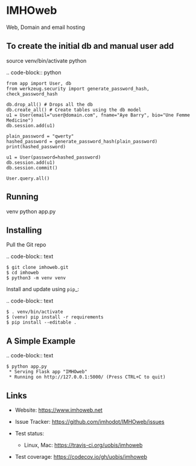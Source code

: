 # IMHOweb
Web, Domain and email hosting

## To create the initial db and manual user add

source venv/bin/activate
python

.. code-block:: python

    from app import User, db
    from werkzeug.security import generate_password_hash, check_password_hash

    db.drop_all() # Drops all the db
    db.create_all() # Create tables using the db model
    u1 = User(email="user@domain.com", fname="Aye Barry", bio="Une Femme Medicine")
    db.session.add(u1)

    plain_password = "qwerty"
    hashed_password = generate_password_hash(plain_password)
    print(hashed_password)

    u1 = User(password=hashed_password)
    db.session.add(u1)
    db.session.commit()

    User.query.all()

## Running
venv
python app.py 


Installing
------------

Pull the Git repo

.. code-block:: text

    $ git clone imhoweb.git 
    $ cd imhoweb
    $ python3 -m venv venv


Install and update using `pip`_:

.. code-block:: text

    $ . venv/bin/activate
    $ (venv) pip install -r requirements
    $ pip install --editable .


A Simple Example
----------------

.. code-block:: text

    $ python app.py
     * Serving Flask app "IMHOweb"
     * Running on http://127.0.0.1:5000/ (Press CTRL+C to quit)


Links
-----

* Website: https://www.imhoweb.net
* Issue Tracker: https://github.com/imhodot/IMHOweb/issues
* Test status:

  * Linux, Mac: https://travis-ci.org/uobis/imhoweb

* Test coverage: https://codecov.io/gh/uobis/imhoweb
